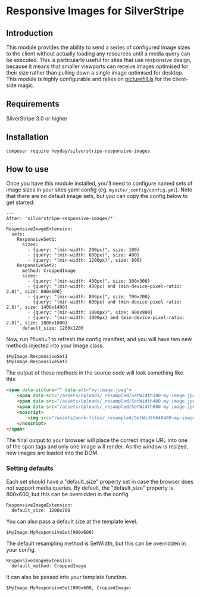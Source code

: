 # Responsive Images for SilverStripe

## Introduction

This module provides the ability to send a series of configured image sizes to the client without actually loading any resources until a media query can be executed. This is particularly useful for sites that use responsive design, because it means that smaller viewports can receive images optimised for their size rather than pulling down a single image optimised for desktop. This module is highly configurable and relies on [picturefill.js](https://github.com/scottjehl/picturefill) for the client-side magic.

## Requirements
SilverStripe 3.0 or higher

## Installation

    composer require heyday/silverstripe-responsive-images

## How to use

Once you have this module installed, you'll need to configure named sets of image sizes in your sites yaml config (eg. `mysite/_config/config.yml`). Note that there are no default image sets, but you can copy the config below to get started:

```
---
After: 'silverstripe-responsive-images/*'
---
ResponsiveImageExtension:
  sets:
    ResponsiveSet1:
      sizes:
        - {query: "(min-width: 200px)", size: 100}
        - {query: "(min-width: 800px)", size: 400}
        - {query: "(min-width: 1200px)", size: 800}
    ResponsiveSet2:
      method: CroppedImage
      sizes:
        - {query: "(min-width: 400px)", size: 300x300}
        - {query: "(min-width: 400px) and (min-device-pixel-ratio: 2.0)", size: 600x600}
        - {query: "(min-width: 800px)", size: 700x700}
        - {query: "(min-width: 800px) and (min-device-pixel-ratio: 2.0)", size: 1400x1400}
        - {query: "(min-width: 1000px)", size: 900x900}
        - {query: "(min-width: 1000px) and (min-device-pixel-ratio: 2.0)", size: 1800x1800}
      default_size: 1200x1200
```

Now, run ?flush=1 to refresh the config manifest, and you will have two new methods injected into your Image class.

```
$MyImage.ResponsiveSet1
$MyImage.ResponsiveSet2
```

The output of these methods in the source code will look something like this:
```html
<span data-picture="" data-alt="my-image.jpeg">
    <span data-src="/assets/Uploads/_resampled/SetWidth100-my-image.jpeg" data-media="(min-width: 200px)"></span>    
    <span data-src="/assets/Uploads/_resampled/SetWidth400-my-image.jpeg" data-media="(min-width: 800px)"></span>    
    <span data-src="/assets/Uploads/_resampled/SetWidth800-my-image.jpeg" data-media="(min-width: 1200px)"><img alt="my-image.jpeg" src="/assets/Uploads/_resampled/SetWidth800-my-image.jpeg"></span>
    <noscript>
        <img src="/assets/mock-files/_resampled/SetWidth640480-my-image.jpeg" alt="my-image.jpeg">
    </noscript>
</span>
```

The final output to your browser will place the correct image URL into one of the span tags and only one image will render. As the window is resized, new images are loaded into the DOM.


### Setting defaults

Each set should have a "default_size" property set in case the browser does not support media queries. By default, the "default_size" property is 800x600, but this can be overridden in the config.
```
ResponsiveImageExtension:
  default_size: 1200x768
```

You can also pass a default size at the template level.
```
$MyImage.MyResponsiveSet(900x600)
```

The default resampling method is SetWidth, but this can be overridden in your config.
```
ResponsiveImageExtension:
  default_method: CroppedImage
```

It can also be passed into your template function.
```
$MyImage.MyResponsiveSet(800x600, CroppedImage)
```



